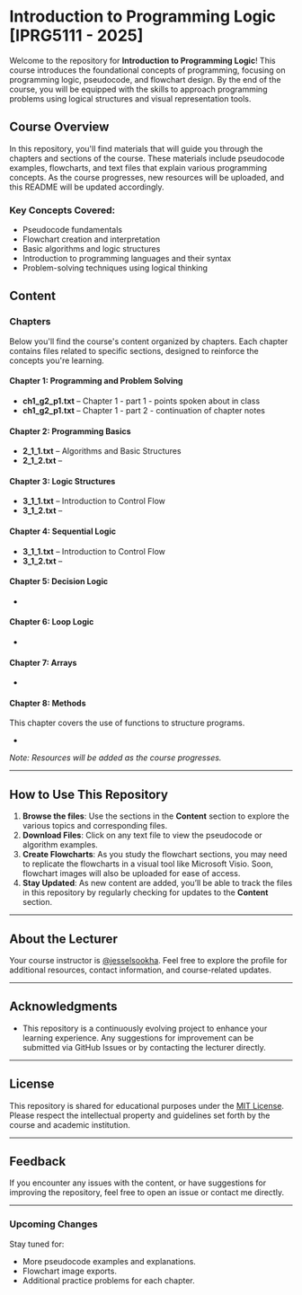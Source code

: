 # Introduction to Programming Logic [IPRG5111 - 2025]

Welcome to the repository for **Introduction to Programming Logic**! This course introduces the foundational concepts of programming, focusing on programming logic, pseudocode, and flowchart design. By the end of the course, you will be equipped with the skills to approach programming problems using logical structures and visual representation tools.

## Course Overview

In this repository, you'll find materials that will guide you through the chapters and sections of the course. These materials include pseudocode examples, flowcharts, and text files that explain various programming concepts. As the course progresses, new resources will be uploaded, and this README will be updated accordingly.

### Key Concepts Covered:
- Pseudocode fundamentals
- Flowchart creation and interpretation
- Basic algorithms and logic structures
- Introduction to programming languages and their syntax
- Problem-solving techniques using logical thinking

## Content

### Chapters

Below you'll find the course's content organized by chapters. Each chapter contains files related to specific sections, designed to reinforce the concepts you're learning.

#### Chapter 1: Programming and Problem Solving

- **ch1_g2_p1.txt** – Chapter 1 - part 1 - points spoken about in class 
- **ch1_g2_p1.txt** – Chapter 1 - part 2 - continuation of chapter notes 

#### Chapter 2: Programming Basics

- **2_1_1.txt** – Algorithms and Basic Structures
- **2_1_2.txt** – 

#### Chapter 3: Logic Structures

- **3_1_1.txt** – Introduction to Control Flow
- **3_1_2.txt** – 

#### Chapter 4: Sequential Logic

- **3_1_1.txt** – Introduction to Control Flow
- **3_1_2.txt** – 

#### Chapter 5: Decision Logic

- 

#### Chapter 6: Loop Logic

- 

#### Chapter 7: Arrays

- 

#### Chapter 8: Methods
This chapter covers the use of functions to structure programs.

-

*Note: Resources will be added as the course progresses.*

---

## How to Use This Repository

1. **Browse the files**: Use the sections in the **Content** section to explore the various topics and corresponding files.
2. **Download Files**: Click on any text file to view the pseudocode or algorithm examples.
3. **Create Flowcharts**: As you study the flowchart sections, you may need to replicate the flowcharts in a visual tool like Microsoft Visio. Soon, flowchart images will also be uploaded for ease of access.
4. **Stay Updated**: As new content are added, you’ll be able to track the files in this repository by regularly checking for updates to the **Content** section.

---

## About the Lecturer

Your course instructor is [@jesselsookha](https://www.github.com/jesselsookha). Feel free to explore the profile for additional resources, contact information, and course-related updates.

---

## Acknowledgments

- This repository is a continuously evolving project to enhance your learning experience. Any suggestions for improvement can be submitted via GitHub Issues or by contacting the lecturer directly.

---

## License

This repository is shared for educational purposes under the [MIT License](LICENSE). Please respect the intellectual property and guidelines set forth by the course and academic institution.

---

## Feedback

If you encounter any issues with the content, or have suggestions for improving the repository, feel free to open an issue or contact me directly.

---

### Upcoming Changes

Stay tuned for:
- More pseudocode examples and explanations.
- Flowchart image exports.
- Additional practice problems for each chapter.
